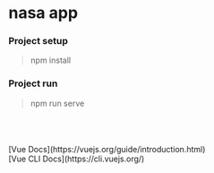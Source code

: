 # nasa app

### Project setup

> npm install


### Project run

> npm run serve
<br />
<br />
<br />
[Vue Docs](https://vuejs.org/guide/introduction.html)
<br />
[Vue CLI Docs](https://cli.vuejs.org/)
